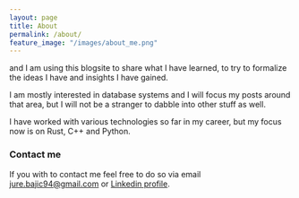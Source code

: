 ```yaml
---
layout: page
title: About
permalink: /about/
feature_image: "/images/about_me.png"
---
```


and I am using this blogsite to share what I have learned,
to try to formalize the ideas I have and insights I have gained.

I am mostly interested in database systems and I will focus my posts
around that area, but I will not be a stranger to dabble into other stuff
as well.

I have worked with various technologies so far in my career, but my focus
now is on Rust, C++ and Python.

### Contact me
If you with to contact me feel free to do so via email <jure.bajic94@gmail.com> or [Linkedin profile](https://www.linkedin.com/in/jure-baji%C4%87-b1a60410b/).

